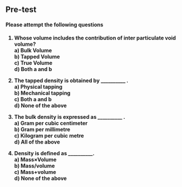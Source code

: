 ## <b> Pre-test
#### Please attempt the following questions

1) Whose volume includes the contribution of inter particulate void volume? <br>
a) Bulk Volume <br>
b) Tapped Volume<br>
c) True Volume<br>
d) Both a and b<br>

2) The tapped density is obtained by __________ .<br>
a) Physical tapping<br>
b) Mechanical tapping<br>
c) Both a and b<br>
d) None of the above<br>

3) The bulk density is expressed as __________ .<br>
a) Gram per cubic centimeter<br>
b) Gram per millimetre <br>
c) Kilogram per cubic metre<br>
d) All of the above<br>

4) Density is defined as __________. <br>
a) Mass×Volume<br>
b) Mass/volume<br>
c) Mass+volume<br>
d) None of the above<br>


